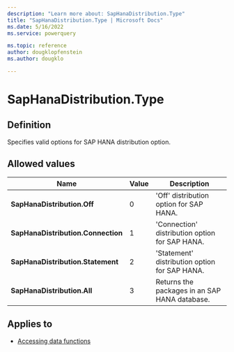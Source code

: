 ```yaml
---
description: "Learn more about: SapHanaDistribution.Type"
title: "SapHanaDistribution.Type | Microsoft Docs"
ms.date: 5/16/2022
ms.service: powerquery

ms.topic: reference
author: dougklopfenstein
ms.author: dougklo

---
```

# SapHanaDistribution.Type

## Definition

Specifies valid options for SAP HANA distribution option.

## Allowed values

|Name|Value|Description|  
|------------|--|-------------|  
|**SapHanaDistribution.Off**|0|'Off' distribution option for SAP HANA.|
|**SapHanaDistribution.Connection**|1|'Connection' distribution option for SAP HANA.|
|**SapHanaDistribution.Statement**|2|'Statement' distribution option for SAP HANA.|
|**SapHanaDistribution.All**|3|Returns the packages in an SAP HANA database.|

## Applies to

* [Accessing data functions](accessing-data-functions.md)
